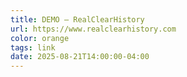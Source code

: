 ```yaml
---
title: DEMO — RealClearHistory
url: https://www.realclearhistory.com
color: orange
tags: link
date: 2025-08-21T14:00:00-04:00
---
```

